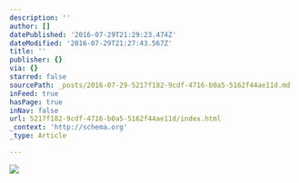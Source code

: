 ```yaml
---
description: ''
author: []
datePublished: '2016-07-29T21:29:23.474Z'
dateModified: '2016-07-29T21:27:43.567Z'
title: ''
publisher: {}
via: {}
starred: false
sourcePath: _posts/2016-07-29-5217f182-9cdf-4716-b0a5-5162f44ae11d.md
inFeed: true
hasPage: true
inNav: false
url: 5217f182-9cdf-4716-b0a5-5162f44ae11d/index.html
_context: 'http://schema.org'
_type: Article

---
```

![](https://the-grid-user-content.s3-us-west-2.amazonaws.com/237e5e45-791b-4942-831d-7aa03995d5ca.jpg)